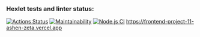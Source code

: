 ### Hexlet tests and linter status:
[![Actions Status](https://github.com/Fortik1/frontend-project-11/workflows/hexlet-check/badge.svg)](https://github.com/Fortik1/frontend-project-11/actions)
[![Maintainability](https://api.codeclimate.com/v1/badges/558559d7dddc442d0241/maintainability)](https://codeclimate.com/github/Fortik1/frontend-project-11/maintainability)
[![Node.js CI](https://github.com/Fortik1/frontend-project-11/actions/workflows/node.js.yml/badge.svg)](https://github.com/Fortik1/frontend-project-11/actions/workflows/node.js.yml)
https://frontend-project-11-ashen-zeta.vercel.app